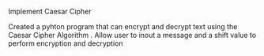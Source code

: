Implement Caesar Cipher

Created a pyhton program that can encrypt and decrypt text using the Caesar Cipher Algorithm . Allow user to inout a message and a shift value to perform encryption and decryption
